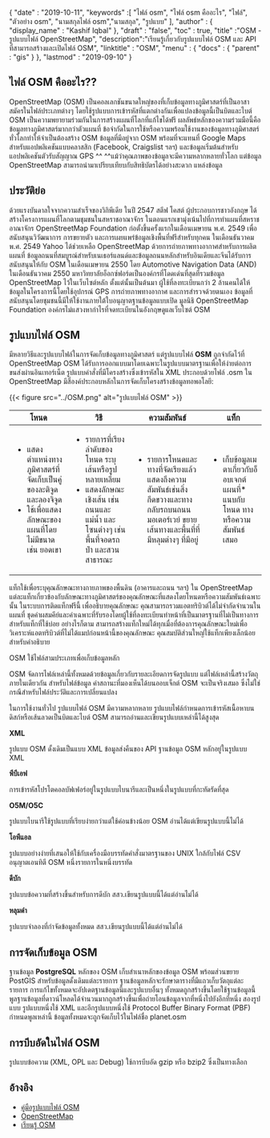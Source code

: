 {
  "date" : "2019-10-11",
  "keywords" :[ "ไฟล์ osm", "ไฟล์ osm คืออะไร", "ไฟล์", "ตัวอย่าง osm", "นามสกุลไฟล์ osm","นามสกุล", "รูปแบบ" ],
  "author" : {
    "display_name" : "Kashif Iqbal"
},
  "draft" : "false",
  "toc" : true,
  "title" :"OSM - รูปแบบไฟล์ OpenStreetMap",
  "description":"เรียนรู้เกี่ยวกับรูปแบบไฟล์ OSM และ API ที่สามารถสร้างและเปิดไฟล์ OSM",
  "linktitle" : "OSM",
  "menu" : {
    "docs" : {
      "parent" : "gis"
}
},
  "lastmod" : "2019-09-10"
}

## ไฟล์ OSM คืออะไร??

OpenStreetMap (OSM) เป็นคอลเลกชันขนาดใหญ่ของที่เก็บข้อมูลทางภูมิศาสตร์ที่เป็นอาสาสมัครในไฟล์ประเภทต่างๆ โดยใช้รูปแบบการเข้ารหัสที่แตกต่างกันเพื่อแปลงข้อมูลนี้เป็นบิตและไบต์ OSM เป็นความพยายามร่วมกันในการสร้างแผนที่โลกที่แก้ไขได้ฟรี ผลลัพธ์หลักของความร่วมมือนี้คือข้อมูลทางภูมิศาสตร์มากกว่าตัวแผนที่ ข้อจำกัดในการใช้หรือความพร้อมใช้งานของข้อมูลทางภูมิศาสตร์ทั่วโลกทำให้จำเป็นต้องสร้าง OSM ข้อมูลที่มีอยู่จาก OSM พร้อมที่จะแทนที่ Google Maps สำหรับแอปพลิเคชันแบบคลาสสิก (Facebook, Craigslist ฯลฯ) และข้อมูลเริ่มต้นสำหรับแอปพลิเคชันตัวรับสัญญาณ GPS ^^ ^^แม้ว่าคุณภาพของข้อมูลจะมีความหลากหลายทั่วโลก แต่ข้อมูล OpenStreetMap สามารถนำมาเปรียบเทียบกับสิทธิบัตรได้อย่างสะดวก แหล่งข้อมูล

## ประวัติย่อ ##

ด้วยแรงบันดาลใจจากความสำเร็จของวิกิพีเดีย ในปี 2547 สตีฟ โคสต์ ผู้ประกอบการชาวอังกฤษ ได้สร้างโครงการแผนที่โลกตามชุมชนในสหราชอาณาจักร ในตอนแรกเขามุ่งเน้นไปที่การทำแผนที่สหราชอาณาจักร OpenStreetMap Foundation ก่อตั้งขึ้นครั้งแรกในเดือนเมษายน พ.ศ. 2549 เพื่อสนับสนุนวิวัฒนาการ การขยายตัว และการเผยแพร่ข้อมูลเชิงพื้นที่ฟรีสำหรับทุกคน ในเดือนธันวาคม พ.ศ. 2549 Yahoo ได้ช่วยเหลือ OpenStreetMap ด้วยการถ่ายภาพทางอากาศสำหรับการผลิตแผนที่ ข้อมูลถนนที่สมบูรณ์สำหรับเนเธอร์แลนด์และข้อมูลถนนหลักสำหรับอินเดียและจีนได้รับการสนับสนุนให้กับ OSM ในเดือนเมษายน 2550 โดย Automotive Navigation Data (AND) ในเดือนธันวาคม 2550 มหาวิทยาลัยอ็อกซ์ฟอร์ดเป็นองค์กรที่โดดเด่นที่สุดที่รวมข้อมูล OpenStreetMap ไว้ในเว็บไซต์หลัก ตั้งแต่นั้นเป็นต้นมา ผู้ใช้ที่ลงทะเบียนกว่า 2 ล้านคนได้ให้ข้อมูลในโครงการนี้โดยใช้อุปกรณ์ GPS การถ่ายภาพทางอากาศ และการสำรวจด้วยตนเอง ข้อมูลที่สนับสนุนโดยชุมชนนี้มีให้ใช้งานภายใต้ใบอนุญาตฐานข้อมูลแบบเปิด มูลนิธิ OpenStreetMap Foundation องค์กรไม่แสวงหากำไรที่จดทะเบียนในอังกฤษดูแลเว็บไซต์ OSM

## รูปแบบไฟล์ OSM ##

มีหลายวิธีและรูปแบบไฟล์ในการจัดเก็บข้อมูลทางภูมิศาสตร์ แต่รูปแบบไฟล์ **OSM** ถูกจำกัดไว้ที่ OpenStreetMap OSM ได้รับการออกแบบมาโดยเฉพาะในรูปแบบมาตรฐานเพื่อให้ง่ายต่อการขนส่งผ่านอินเทอร์เน็ต รูปแบบคำสั่งที่มีโครงสร้างซึ่งเข้ารหัสใน XML ประกอบด้วยไฟล์ .osm ใน OpenStreetMap มีสี่องค์ประกอบหลักในการจัดเก็บโครงสร้างข้อมูลทอพอโลยี:

{{< figure src="../OSM.png" alt="รูปแบบไฟล์ OSM" >}}


|โหนด|วิธี|ความสัมพันธ์|แท็ก
---|---|---|---|
|<ul><li> แสดงตำแหน่งทางภูมิศาสตร์ที่จัดเก็บเป็นคู่ของละติจูดและลองจิจูด</li><li> ใช้เพื่อแสดงลักษณะของแผนที่โดยไม่มีขนาด เช่น ยอดเขา</li></ul> |<ul><li> รายการที่เรียงลำดับของโหนด ระบุเส้นหรือรูปหลายเหลี่ยม</li><li> แสดงลักษณะเชิงเส้น เช่น ถนนและแม่น้ำ และโซนต่างๆ เช่น พื้นที่จอดรถ ป่า และสวนสาธารณะ</li></ul> |<ul><li> รายการโหนดและทางที่จัดเรียงแล้วแสดงถึงความสัมพันธ์เช่นสิ่งกีดขวางและทางกลับรถบนถนน มอเตอร์เวย์ ขยายเส้นทางและพื้นที่ที่มีหลุมต่างๆ ที่มีอยู่</li></ul> |<ul><li> เก็บข้อมูลเมตาเกี่ยวกับอ็อบเจกต์แผนที่* แนบกับโหนด ทาง หรือความสัมพันธ์เสมอ</li></ul>


แท็กใช้เพื่อระบุคุณลักษณะทางกายภาพของพื้นดิน (อาคารและถนน ฯลฯ) ใน OpenStreetMap แต่ละแท็กเกี่ยวข้องกับลักษณะทางภูมิศาสตร์ของคุณลักษณะที่แสดงโดยโหนดหรือความสัมพันธ์เฉพาะนั้น ในระบบการติดแท็กฟรีนี้ เพื่ออธิบายคุณลักษณะ คุณสามารถรวมแอตทริบิวต์ได้ไม่จำกัดจำนวนในแผนที่ ชุดค่าผสมคีย์และค่าเฉพาะที่รับรองโดยผู้ใช้ที่ลงทะเบียนทำหน้าที่เป็นมาตรฐานที่ไม่เป็นทางการสำหรับแท็กที่ใช้บ่อย อย่างไรก็ตาม สามารถสร้างแท็กใหม่ได้ทุกเมื่อที่ต้องการคุณลักษณะใหม่เพื่อวิเคราะห์แอตทริบิวต์ที่ไม่ได้แมปก่อนหน้านี้ของคุณลักษณะ คุณสมบัติส่วนใหญ่ใช้แท็กเพียงเล็กน้อยสำหรับคำอธิบาย

OSM ใช้ไฟล์สามประเภทเพื่อเก็บข้อมูลหลัก

OSM จัดการไฟล์เหล่านี้ทั้งหมดด้วยข้อมูลเกี่ยวกับรายละเอียดการจัดรูปแบบ แต่ไฟล์เหล่านี้สร้างวัตถุภายในเดียวกัน สำหรับไฟล์ข้อมูล ค่าสถานะที่มองเห็นได้บนออบเจ็กต์ OSM จะเป็นจริงเสมอ ซึ่งไม่ใช่กรณีสำหรับไฟล์ประวัติและการเปลี่ยนแปลง

ในการใช้งานทั่วไป รูปแบบไฟล์ OSM มีความหลากหลาย รูปแบบไฟล์กำหนดการเข้ารหัสเนื้อหาบนดิสก์หรือเส้นลวดเป็นบิตและไบต์ OSM สามารถอ่านและเขียนรูปแบบเหล่านี้ได้สูงสุด

**XML**

รูปแบบ OSM ดั้งเดิมเป็นแบบ XML ข้อมูลส่งคืนของ API ฐานข้อมูล OSM หลักอยู่ในรูปแบบ XML

**พีบีเอฟ**

การเข้ารหัสโปรโตคอลบัฟเฟอร์อยู่ในรูปแบบไบนารีและเป็นหนึ่งในรูปแบบที่กะทัดรัดที่สุด

**O5M/O5C**

รูปแบบไบนารีใช้รูปแบบที่เรียบง่ายกว่าแต่ใช้ค่อนข้างน้อย OSM อ่านได้แต่เขียนรูปแบบนี้ไม่ได้

**โอพีแอล**

รูปแบบอย่างง่ายที่เสนอให้ใช้กับเครื่องมือบรรทัดคำสั่งมาตรฐานของ UNIX ใกล้กับไฟล์ CSV อนุญาตเอนทิตี OSM หนึ่งรายการในหนึ่งบรรทัด

**ดีบัก**

รูปแบบข้อความที่สร้างขึ้นสำหรับการดีบัก สสว.เขียนรูปแบบนี้ได้แต่อ่านไม่ได้

**หลุมดำ**

รูปแบบจำลองที่กำจัดข้อมูลทั้งหมด สสว.เขียนรูปแบบนี้ได้แต่อ่านไม่ได้

## การจัดเก็บข้อมูล OSM ##

ฐานข้อมูล **PostgreSQL** หลักของ OSM เก็บสำเนาหลักของข้อมูล OSM พร้อมส่วนขยาย PostGIS สำหรับข้อมูลดั้งเดิมแต่ละรายการ ฐานข้อมูลหลักจะรักษาตารางที่มีแถวเก็บวัตถุแต่ละรายการ การแก้ไขทั้งหมดจะอัปเดตฐานข้อมูลนี้และรูปแบบอื่นๆ ทั้งหมดถูกสร้างขึ้นโดยใช้ฐานข้อมูลนี้ พูลฐานข้อมูลที่ดาวน์โหลดได้จำนวนมากถูกสร้างขึ้นเพื่อถ่ายโอนข้อมูลจากที่หนึ่งไปยังอีกที่หนึ่ง สองรูปแบบ รูปแบบหนึ่งใช้ XML และอีกรูปแบบหนึ่งใช้ Protocol Buffer Binary Format (PBF) กำหนดพูลเหล่านี้ ข้อมูลทั้งหมดจะถูกจัดเก็บไว้ในไฟล์ชื่อ planet.osm

## การบีบอัดในไฟล์ OSM ##

รูปแบบข้อความ (XML, OPL และ Debug) ใช้การบีบอัด gzip หรือ bzip2 ซึ่งเป็นทางเลือก

## อ้างอิง ##

* [คู่มือรูปแบบไฟล์ OSM](https://osmcode.org/file-formats-manual/#file-types)
* [OpenStreetMap](https://en.wikipedia.org/wiki/OpenStreetMap#History)
* [เรียนรู้ OSM](https://learnosm.org/en/osm-data/getting-data/)

